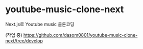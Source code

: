 # youtube-music-clone-next
Next.js로 Youtube music 클론코딩

(작업 중) https://github.com/dasom0801/youtube-music-clone-next/tree/develop
